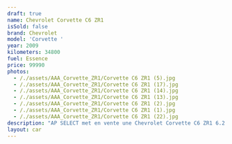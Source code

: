 ```yaml
---
draft: true
name: Chevrolet Corvette C6 ZR1
isSold: false
brand: Chevrolet
model: 'Corvette '
year: 2009
kilometers: 34800
fuel: Essence
price: 99990
photos:
  - /./assets/AAA_Corvette_ZR1/Corvette C6 ZR1 (5).jpg
  - /./assets/AAA_Corvette_ZR1/Corvette C6 ZR1 (17).jpg
  - /./assets/AAA_Corvette_ZR1/Corvette C6 ZR1 (14).jpg
  - /./assets/AAA_Corvette_ZR1/Corvette C6 ZR1 (13).jpg
  - /./assets/AAA_Corvette_ZR1/Corvette C6 ZR1 (2).jpg
  - /./assets/AAA_Corvette_ZR1/Corvette C6 ZR1 (1).jpg
  - /./assets/AAA_Corvette_ZR1/Corvette C6 ZR1 (22).jpg
description: "AP SELECT met en vente une Chevrolet Corvette C6 ZR1 6.2 V8 LS9 647cv boîte mécanique.\nModèle du 01/2009 avec 34800km.\n\nCouleur Black metallic, intérieur Cuir entendu bi ton noir / gris\n\nLe véhicule est en parfait état avec historique limpide.\n\nCarte grise française sans malus \U0001F1EB\U0001F1F7\nDisponible et visible dans notre show room.\n\nContrôle technique à jour.\nDernier service réalisé en 2023 à 32000km.\n\nPneus Michelin pilot super sport recent\n\nÉquipements et options :\n- Pack Carbon complet (capot, toit, kit carrosserie)\n- Boîte mécanique\n- Châssis sport\n- Système hi-fi BOSE\n- Affichage tête haute HUD\n- Climatisation\n- Alarme antivol\n- Sièges électriques et chauffants\n- Retroviseurs rabattables electriquement et anti-éblouissement\n- Regulateur de vitesse\n- Navigation multimédia\n- Régulateur de vitesse\n- Vitrage calorifuge\n- Shadow line brillant\n- Kit éclairage\n- Ciel de pavillon Anthracite\n\nDisponible et visible sur RDV pour acheteur sérieux.\n\nPossibilité d’un garantie 3 mois avec 6 ou 12 mois en supplément.\n\nRéalisation des démarches d'immatriculation.\n\nAP SELECT c'est des solutions de courtage et conciergerie sur mesure pour profiter librement de sa passion et de son patrimoine.\n\nPrenez le volant, AP SELECT s'occupe du reste."
layout: car
---
```



